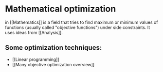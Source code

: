 # Mathematical optimization
in [[Mathematics]] is a field that tries to find maximum or minimum values of functions (usually called "objective functions") under side constraints. It uses ideas from [[Analysis]].


## Some optimization techniques:
- [[Linear programming]]
- [[Many objective optimization overview]]

